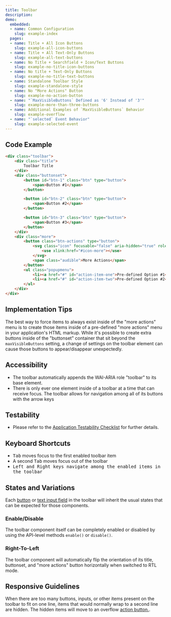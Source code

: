 ```yaml
---
title: Toolbar
description: 
demo:
  embedded:
  - name: Common Configuration
    slug: example-index
  pages:
  - name: Title + All Icon Buttons
    slug: example-all-icon-buttons
  - name: Title + All Text-Only Buttons
    slug: example-all-text-buttons
  - name: No Title + Searchfield + Icon/Text Buttons
    slug: example-no-title-icon-buttons
  - name: No title + Text-Only Buttons
    slug: example-no-title-text-buttons
  - name: Standalone Toolbar Style
    slug: example-standalone-style
  - name: No "More Actions" Button
    slug: example-no-action-button
  - name: "`MaxVisibleButtons` Defined as '6' Instead of '3'"
    slug: example-more-than-three-buttons
  - name: Additional Examples of `MaxVisibleButtons` Behavior
    slug: example-overflow
  - name: "`selected` Event Behavior"
    slug: example-selected-event
---
```


## Code Example

```html
<div class="toolbar">
    <div class="title">
        Toolbar Title
    </div>
    <div class="buttonset">
        <button id="btn-1" class="btn" type="button">
            <span>Button #1</span>
        </button>

        <button id="btn-2" class="btn" type="button">
            <span>Button #2</span>
        </button>

        <button id="btn-3" class="btn" type="button">
            <span>Button #3</span>
        </button>
    </div>
    <div class="more">
        <button class="btn-actions" type="button">
            <svg class="icon" focusable="false" aria-hidden="true" role="presentation">
                <use xlink:href="#icon-more"></use>
            </svg>
            <span class="audible">More Actions</span>
        </button>
        <ul class="popupmenu">
            <li><a href="#" id="action-item-one">Pre-defined Option #1</a></li>
            <li><a href="#" id="action-item-two">Pre-defined Option #2</a></li>
        </ul>
    </div>
</div>
```

## Implementation Tips

The best way to force items to always exist inside of the "more actions" menu is to create those items inside of a pre-defined "more actions" menu in your application's HTML markup.  While it's possible to create extra buttons inside of the "buttonset" container that sit beyond the `maxVisibleButtons` setting, a change of settings on the toolbar element can cause those buttons to appear/disappear unexpectedly.

## Accessibility

- The toolbar automatically appends the WAI-ARIA role "toolbar" to its base element.
- There is only ever one element inside of a toolbar at a time that can receive focus. The toolbar allows for navigation among all of its buttons with the arrow keys

## Testability

- Please refer to the [Application Testability Checklist](https://design.infor.com/resources/application-testability-checklist) for further details.

## Keyboard Shortcuts

- <kbd>Tab</kbd> moves focus to the first enabled toolbar item
- A second <kbd>Tab</kbd> moves focus out of the toolbar
- <kbd>Left</kdb> and <kbd>Right</kbd> keys navigate among the enabled items in the toolbar

## States and Variations

Each [button](./buttons) or [text input field](./input) in the toolbar will inherit the usual states that can be expected for those components.

### Enable/Disable

The toolbar component itself can be completely enabled or disabled by using the API-level methods `enable()` or `disable()`.

### Right-To-Left

The toolbar component will automatically flip the orientation of its title, buttonset, and "more actions" button horizontally when switched to RTL mode.

## Responsive Guidelines

When there are too many buttons, inputs, or other items present on the toolbar to fit on one line, items that would normally wrap to a second line are hidden. The hidden items will move to an overflow [action button.](./menubutton).
